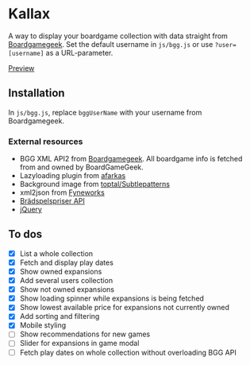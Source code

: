 # Kallax
A way to display your boardgame collection with data straight from [Boardgamegeek](https://boardgamegeek.com).
Set the default username in `js/bgg.js` or use `?user=[username]` as a URL-parameter.

[Preview](https://kallax.carlstein.dev)

## Installation
In `js/bgg.js`, replace `bggUserName` with your username from Boardgamegeek.

### External resources
* BGG XML API2 from [Boardgamegeek](https://boardgamegeek.com/wiki/page/BGG_XML_API2). All boardgame info is fetched from and owned by BoardGameGeek.
* Lazyloading plugin from [afarkas](https://afarkas.github.io/lazysizes/)
* Background image from [toptal/Subtlepatterns](https://www.toptal.com/designers/subtlepatterns/what-the-hex-dark/)
* xml2json from [Fyneworks](http://www.fyneworks.com)
* [Brädspelspriser API](https://bradspelspriser.se/api/plugin)
* [jQuery](https://jquery.com/)

## To dos
- [x] List a whole collection
- [x] Fetch and display play dates
- [x] Show owned expansions
- [x] Add several users collection
- [x] Show not owned expansions
- [x] Show loading spinner while expansions is being fetched
- [x] Show lowest available price for expansions not currently owned
- [x] Add sorting and filtering
- [x] Mobile styling
- [ ] Show recommendations for new games
- [ ] Slider for expansions in game modal
- [ ] Fetch play dates on whole collection without overloading BGG API